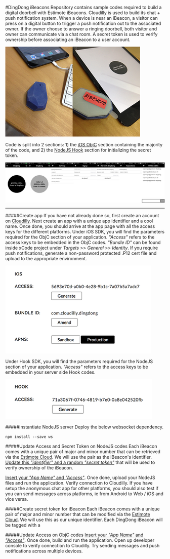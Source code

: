 #DingDong iBeacons
Repository contains sample codes required to build a digital doorbell with Estimote iBeacons. Cloudilly is used to build its chat + push notification system. When a device is near an iBeacon, a visitor can press on a digital button to trigger a push notification out to the associated owner. If the owner choose to answer a ringing doorbell, both visitor and owner can communicate via a chat room. A secret token is used to verify ownership before associating an iBeacon to a user account.

![DingDong](https://github.com/Cloudilly/Images/blob/master/ios_dingdong_secret.png) 

Code is split into 2 sections: 1) the [iOS ObjC](/ObjC) section containing the majority of the code, and 2) the [NodeJS Hook](/Hook) section for initializing the secret token.

![DingDong](https://github.com/Cloudilly/Images/blob/master/ios_dingdong.png) 

---

#####Create app
If you have not already done so, first create an account on [Cloudilly](https://cloudilly.com). Next create an app with a unique app identifier and a cool name. Once done, you should arrive at the app page with all the access keys for the different platforms. Under iOS SDK, you will find the parameters required for the ObjC section of your application. _"Access"_ refers to the access keys to be embedded in the ObjC codes. _"Bundle ID"_ can be found inside xCode project under _Targets_ >> _General_ >> _Identity_. If you require push notifications, generate a non-password protected .P12 cert file and upload to the appropriate environment.

![iOS Console](https://github.com/Cloudilly/Images/blob/master/ios_dingdong_console.png)

Under Hook SDK, you will find the parameters required for the NodeJS section of your application. _"Access"_ refers to the access keys to be embedded in your server side Hook codes.

![Hook Console](https://github.com/cloudilly/images/blob/master/hook_console.png)

#####Instantiate NodeJS server
Deploy the below websocket dependency.
```
npm install --save ws
```

#####Update Access and Secret Token on NodeJS codes
Each iBeacon comes with a unique pair of major and minor number that can be retrieved via the [Estimote Cloud](https://cloud.estimote.com). We will use the pair as the iBeacon's identifier. [Update this _"identifier"_ and a random _"secret token"_](../../blob/master/Hook/app.js#L14-L15) that will be used to verify ownership of the iBeacon.

[Insert your _"App Name"_ and _"Access"_](../../blob/master/Hook/app.js#L3-L4). Once done, upload your NodeJS files and run the application. Verify connection to Cloudilly. If you have setup the anonymous chat app for other platforms, you should also test if you can send messages across platforms, ie from Android to Web / iOS and vice versa.

#####Create secret token for iBeacon
Each iBeacon comes with a unique pair of major and minor number that can be modified via the [Estimote Cloud](https://cloud.estimote.com). We will use this as our unique identifier. Each DingDong iBeacon will be tagged with a 

#####Update Access on ObjC codes
[Insert your _"App Name"_ and _"Access"_](../../blob/master/ObjC/dingdong/AppDelegate.m#L28-L29). Once done, build and run the application. Open up developer console to verify connection to Cloudilly. Try sending messages and push notifications across multiple devices.
